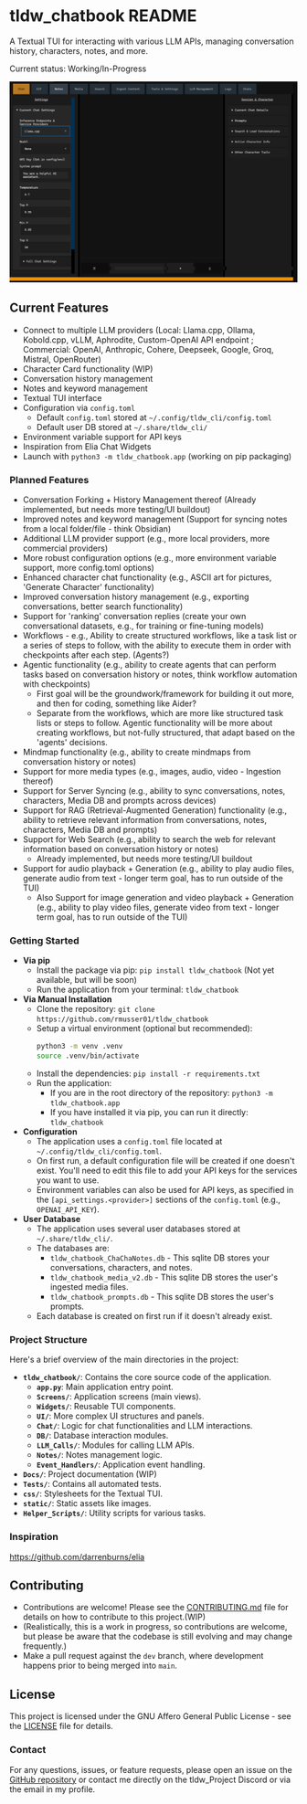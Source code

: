 # tldw_chatbook README

A Textual TUI for interacting with various LLM APIs, managing conversation history, characters, notes, and more.

Current status: Working/In-Progress

![Screenshot](https://github.com/rmusser01/tldw_chatbook/blob/main/static/PoC-Frontpage.PNG?raw=true)
## Current Features
  - Connect to multiple LLM providers (Local: Llama.cpp, Ollama, Kobold.cpp, vLLM, Aphrodite, Custom-OpenAI API endpoint ; Commercial: OpenAI, Anthropic, Cohere, Deepseek, Google, Groq, Mistral, OpenRouter)
  - Character Card functionality (WIP)
  - Conversation history management
  - Notes and keyword management
  - Textual TUI interface
  - Configuration via `config.toml`
    - Default `config.toml` stored at `~/.config/tldw_cli/config.toml`
    - Default user DB stored at `~/.share/tldw_cli/`
  - Environment variable support for API keys
  - Inspiration from Elia Chat Widgets
  - Launch with `python3 -m tldw_chatbook.app` (working on pip packaging)

### Planned Features
- Conversation Forking + History Management thereof (Already implemented, but needs more testing/UI buildout)
- Improved notes and keyword management (Support for syncing notes from a local folder/file - think Obsidian)
- Additional LLM provider support (e.g., more local providers, more commercial providers)
- More robust configuration options (e.g., more environment variable support, more config.toml options)
- Enhanced character chat functionality (e.g., ASCII art for pictures, 'Generate Character' functionality)
- Improved conversation history management (e.g., exporting conversations, better search functionality)
- Support for 'ranking' conversation replies (create your own conversational datasets, e.g., for training or fine-tuning models)
- Workflows - e.g., Ability to create structured workflows, like a task list or a series of steps to follow, with the ability to execute them in order with checkpoints after each step. (Agents?)
- Agentic functionality (e.g., ability to create agents that can perform tasks based on conversation history or notes, think workflow automation with checkpoints)
  - First goal will be the groundwork/framework for building it out more, and then for coding, something like Aider?
  - Separate from the workflows, which are more like structured task lists or steps to follow. Agentic functionality will be more about creating workflows, but not-fully structured, that adapt based on the 'agents' decisions.
- Mindmap functionality (e.g., ability to create mindmaps from conversation history or notes)
- Support for more media types (e.g., images, audio, video - Ingestion thereof)
- Support for Server Syncing (e.g., ability to sync conversations, notes, characters, Media DB and prompts across devices)
- Support for RAG (Retrieval-Augmented Generation) functionality (e.g., ability to retrieve relevant information from conversations, notes, characters, Media DB and prompts)
- Support for Web Search (e.g., ability to search the web for relevant information based on conversation history or notes)
  - Already implemented, but needs more testing/UI buildout
- Support for audio playback + Generation (e.g., ability to play audio files, generate audio from text - longer term goal, has to run outside of the TUI)
  - Also Support for image generation and video playback + Generation (e.g., ability to play video files, generate video from text - longer term goal, has to run outside of the TUI)

### Getting Started
- **Via pip**
  - Install the package via pip: `pip install tldw_chatbook` (Not yet available, but will be soon)
  - Run the application from your terminal: `tldw_chatbook`
- **Via Manual Installation**
  - Clone the repository: `git clone https://github.com/rmusser01/tldw_chatbook`
  - Setup a virtual environment (optional but recommended): 
    ```bash
    python3 -m venv .venv
    source .venv/bin/activate
    ```
  - Install the dependencies: `pip install -r requirements.txt`
  - Run the application:
    - If you are in the root directory of the repository: `python3 -m tldw_chatbook.app`
    - If you have installed it via pip, you can run it directly: `tldw_chatbook`
- **Configuration**
  - The application uses a `config.toml` file located at `~/.config/tldw_cli/config.toml`.
  - On first run, a default configuration file will be created if one doesn't exist. You'll need to edit this file to add your API keys for the services you want to use.
  - Environment variables can also be used for API keys, as specified in the `[api_settings.<provider>]` sections of the `config.toml` (e.g., `OPENAI_API_KEY`).
- **User Database**
  - The application uses several user databases stored at `~/.share/tldw_cli/`.
  - The databases are: 
    - `tldw_chatbook_ChaChaNotes.db` - This sqlite DB stores your conversations, characters, and notes.
    - `tldw_chatbook_media_v2.db` - This sqlite DB stores the user's ingested media files.
    - `tldw_chatbook_prompts.db` - This sqlite DB stores the user's prompts.
  - Each database is created on first run if it doesn't already exist.

### Project Structure

Here's a brief overview of the main directories in the project:

*   **`tldw_chatbook/`**: Contains the core source code of the application.
    *   **`app.py`**: Main application entry point.
    *   **`Screens/`**: Application screens (main views).
    *   **`Widgets/`**: Reusable TUI components.
    *   **`UI/`**: More complex UI structures and panels.
    *   **`Chat/`**: Logic for chat functionalities and LLM interactions.
    *   **`DB/`**: Database interaction modules.
    *   **`LLM_Calls/`**: Modules for calling LLM APIs.
    *   **`Notes/`**: Notes management logic.
    *   **`Event_Handlers/`**: Application event handling.
*   **`Docs/`**: Project documentation (WIP)
*   **`Tests/`**: Contains all automated tests.
*   **`css/`**: Stylesheets for the Textual TUI.
*   **`static/`**: Static assets like images.
*   **`Helper_Scripts/`**: Utility scripts for various tasks.

### Inspiration
https://github.com/darrenburns/elia

## Contributing
- Contributions are welcome! Please see the [CONTRIBUTING.md](CONTRIBUTING.md) file for details on how to contribute to this project.(WIP)
- (Realistically, this is a work in progress, so contributions are welcome, but please be aware that the codebase is still evolving and may change frequently.)
- Make a pull request against the `dev` branch, where development happens prior to being merged into `main`.

## License

This project is licensed under the GNU Affero General Public License - see the [LICENSE](LICENSE) file for details.

### Contact
For any questions, issues, or feature requests, please open an issue on the [GitHub repository](https://github.com/rmusser01/tldw) or contact me directly on the tldw_Project Discord or via the email in my profile.
